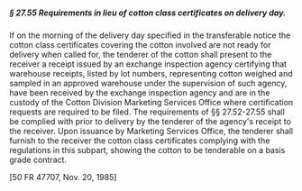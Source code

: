 ##### § 27.55 Requirements in lieu of cotton class certificates on delivery day. #####

If on the morning of the delivery day specified in the transferable notice the cotton class certificates covering the cotton involved are not ready for delivery when called for, the tenderer of the cotton shall present to the receiver a receipt issued by an exchange inspection agency certifying that warehouse receipts, listed by lot numbers, representing cotton weighed and sampled in an approved warehouse under the supervision of such agency, have been received by the exchange inspection agency and are in the custody of the Cotton Division Marketing Services Office where certification requests are required to be filed. The requirements of §§ 27.52-27.55 shall be complied with prior to delivery by the tenderer of the agency's receipt to the receiver. Upon issuance by Marketing Services Office, the tenderer shall furnish to the receiver the cotton class certificates complying with the regulations in this subpart, showing the cotton to be tenderable on a basis grade contract.

[50 FR 47707, Nov. 20, 1985]